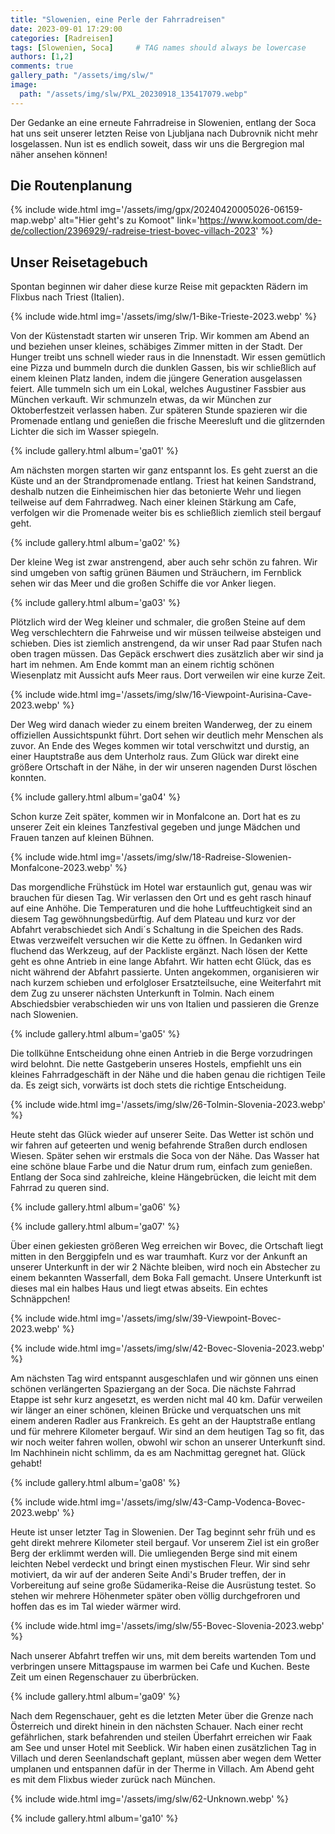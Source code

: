 ```yaml
---
title: "Slowenien, eine Perle der Fahrradreisen"
date: 2023-09-01 17:29:00
categories: [Radreisen]
tags: [Slowenien, Soca]     # TAG names should always be lowercase
authors: [1,2]
comments: true
gallery_path: "/assets/img/slw/"
image:
  path: "/assets/img/slw/PXL_20230918_135417079.webp"
---
```


Der Gedanke an eine erneute Fahrradreise in Slowenien, entlang der Soca hat uns seit unserer letzten Reise von Ljubljana nach Dubrovnik nicht mehr losgelassen. Nun ist es endlich soweit, dass wir uns die Bergregion mal näher ansehen können!

## Die Routenplanung

{% include wide.html img='/assets/img/gpx/20240420005026-06159-map.webp' alt="Hier geht's zu Komoot" link='https://www.komoot.com/de-de/collection/2396929/-radreise-triest-bovec-villach-2023' %}

## Unser Reisetagebuch

Spontan beginnen wir daher diese kurze Reise mit gepackten Rädern im Flixbus nach Triest (Italien).

{% include wide.html img='/assets/img/slw/1-Bike-Trieste-2023.webp' %}

Von der Küstenstadt starten wir unseren Trip. Wir kommen am Abend an und beziehen unser kleines, schäbiges Zimmer mitten in der Stadt. Der Hunger treibt uns schnell wieder raus in die Innenstadt. Wir essen gemütlich eine Pizza und bummeln durch die dunklen Gassen, bis wir schließlich auf einem kleinen Platz landen, indem die jüngere Generation ausgelassen feiert. Alle tummeln sich um ein Lokal, welches Augustiner Fassbier aus München verkauft. Wir schmunzeln etwas, da wir München zur Oktoberfestzeit verlassen haben. Zur späteren Stunde spazieren wir die Promenade entlang und genießen die frische Meeresluft und die glitzernden Lichter die sich im Wasser spiegeln.

{% include gallery.html album='ga01' %}

Am nächsten morgen starten wir ganz entspannt los. Es geht zuerst an die Küste und an der Strandpromenade entlang. Triest hat keinen Sandstrand, deshalb nutzen die Einheimischen hier das betonierte Wehr und liegen teilweise auf dem Fahrradweg. Nach einer kleinen Stärkung am Cafe, verfolgen wir die Promenade weiter bis es schließlich ziemlich steil bergauf geht.

{% include gallery.html album='ga02' %}

Der kleine Weg ist zwar anstrengend, aber auch sehr schön zu fahren. Wir sind umgeben von saftig grünen Bäumen und Sträuchern, im Fernblick sehen wir das Meer und die großen Schiffe die vor Anker liegen.

{% include gallery.html album='ga03' %}

Plötzlich wird der Weg kleiner und schmaler, die großen Steine auf dem Weg verschlechtern die Fahrweise und wir müssen teilweise absteigen und schieben. Dies ist ziemlich anstrengend, da wir unser Rad paar Stufen nach oben tragen müssen. Das Gepäck erschwert dies zusätzlich aber wir sind ja hart im nehmen. Am Ende kommt man an einem richtig schönen Wiesenplatz mit Aussicht aufs Meer raus. Dort verweilen wir eine kurze Zeit.

{% include wide.html img='/assets/img/slw/16-Viewpoint-Aurisina-Cave-2023.webp' %}

Der Weg wird danach wieder zu einem breiten Wanderweg, der zu einem offiziellen Aussichtspunkt führt. Dort sehen wir deutlich mehr Menschen als zuvor. An Ende des Weges kommen wir total verschwitzt und durstig, an einer Hauptstraße aus dem Unterholz raus. Zum Glück war direkt eine größere Ortschaft in der Nähe, in der wir unseren nagenden Durst löschen konnten.

{% include gallery.html album='ga04' %}

Schon kurze Zeit später, kommen wir in Monfalcone an. Dort hat es zu unserer Zeit ein kleines Tanzfestival gegeben und junge Mädchen und Frauen tanzen auf kleinen Bühnen.

{% include wide.html img='/assets/img/slw/18-Radreise-Slowenien-Monfalcone-2023.webp' %}

Das morgendliche Frühstück im Hotel war erstaunlich gut, genau was wir brauchen für diesen Tag. Wir verlassen den Ort und es geht rasch hinauf auf eine Anhöhe. Die Temperaturen und die hohe Luftfeuchtigkeit sind an diesem Tag gewöhnungsbedürftig. Auf dem Plateau und kurz vor der Abfahrt verabschiedet sich Andi´s Schaltung in die Speichen des Rads. Etwas verzweifelt versuchen wir die Kette zu öffnen. In Gedanken wird fluchend das Werkzeug, auf der Packliste ergänzt. Nach lösen der Kette geht es ohne Antrieb in eine lange Abfahrt. Wir hatten echt Glück, das es nicht während der Abfahrt passierte. Unten angekommen, organisieren wir nach kurzem schieben und erfolgloser Ersatzteilsuche, eine Weiterfahrt mit dem Zug zu unserer nächsten Unterkunft in Tolmin. Nach einem Abschiedsbier verabschieden wir uns von Italien und passieren die Grenze nach Slowenien.

{% include gallery.html album='ga05' %}

Die tollkühne Entscheidung ohne einen Antrieb in die Berge vorzudringen wird belohnt. Die nette Gastgeberin unseres Hostels, empfiehlt uns ein kleines Fahrradgeschäft in der Nähe und die haben genau die richtigen Teile da. Es zeigt sich, vorwärts ist doch stets die richtige Entscheidung.

{% include wide.html img='/assets/img/slw/26-Tolmin-Slovenia-2023.webp' %}

Heute steht das Glück wieder auf unserer Seite. Das Wetter ist schön und wir fahren auf geteerten und wenig befahrende Straßen durch endlosen Wiesen. Später sehen wir erstmals die Soca von der Nähe. Das Wasser hat eine schöne blaue Farbe und die Natur drum rum, einfach zum genießen. Entlang der Soca sind zahlreiche, kleine Hängebrücken, die leicht mit dem Fahrrad zu queren sind.

{% include gallery.html album='ga06' %}

{% include gallery.html album='ga07' %}

Über einen gekiesten größeren Weg erreichen wir Bovec, die Ortschaft liegt mitten in den Berggipfeln und es war traumhaft. Kurz vor der Ankunft an unserer Unterkunft in der wir 2 Nächte bleiben, wird noch ein Abstecher zu einem bekannten Wasserfall, dem Boka Fall gemacht. Unsere Unterkunft ist dieses mal ein halbes Haus und liegt etwas abseits. Ein echtes Schnäppchen!

{% include wide.html img='/assets/img/slw/39-Viewpoint-Bovec-2023.webp' %}

{% include wide.html img='/assets/img/slw/42-Bovec-Slovenia-2023.webp' %}

Am nächsten Tag wird entspannt ausgeschlafen und wir gönnen uns einen schönen verlängerten Spaziergang an der Soca. Die nächste Fahrrad Etappe ist sehr kurz angesetzt, es werden nicht mal 40 km. Dafür verweilen wir länger an einer schönen, kleinen Brücke und verquatschen uns mit einem anderen Radler aus Frankreich. Es geht an der Hauptstraße entlang und für mehrere Kilometer bergauf. Wir sind an dem heutigen Tag so fit, das wir noch weiter fahren wollen, obwohl wir schon an unserer Unterkunft sind. Im Nachhinein nicht schlimm, da es am Nachmittag geregnet hat. Glück gehabt!

{% include gallery.html album='ga08' %}

{% include wide.html img='/assets/img/slw/43-Camp-Vodenca-Bovec-2023.webp' %}

Heute ist unser letzter Tag in Slowenien. Der Tag beginnt sehr früh und es geht direkt mehrere Kilometer steil bergauf. Vor unserem Ziel ist ein großer Berg der erklimmt werden will. Die umliegenden Berge sind mit einem leichten Nebel verdeckt und bringt einen mystischen Fleur. Wir sind sehr motiviert, da wir auf der anderen Seite Andi's Bruder treffen, der in Vorbereitung auf seine große Südamerika-Reise die Ausrüstung testet. So stehen wir mehrere Höhenmeter später oben völlig durchgefroren und hoffen das es im Tal wieder wärmer wird.

{% include wide.html img='/assets/img/slw/55-Bovec-Slovenia-2023.webp' %}

Nach unserer Abfahrt treffen wir uns, mit dem bereits wartenden Tom und verbringen unsere Mittagspause im warmen bei Cafe und Kuchen. Beste Zeit um einen Regenschauer zu überbrücken.

{% include gallery.html album='ga09' %}

Nach dem Regenschauer, geht es die letzten Meter über die Grenze nach Österreich und direkt hinein in den nächsten Schauer. Nach einer recht gefährlichen, stark befahrenden und steilen Überfahrt erreichen wir Faak am See und unser Hotel mit Seeblick. Wir haben einen zusätzlichen Tag in Villach und deren Seenlandschaft geplant, müssen aber wegen dem Wetter umplanen und entspannen dafür in der Therme in Villach. Am Abend geht es mit dem Flixbus wieder zurück nach München.

{% include wide.html img='/assets/img/slw/62-Unknown.webp' %}

{% include gallery.html album='ga10' %}
